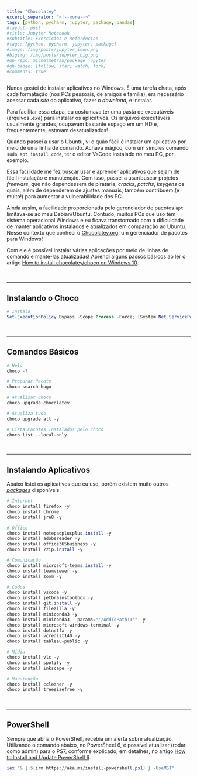 ```yaml
---
title: "Chocolatey"
excerpt_separator: "<!--more-->"
tags: [python, pycharm, jupyter, package, pandas]
#layout: post
#title: Jupyter Notebook
#subtitle: Exercícios e Referências
#tags: [python, pycharm, jupyter, package]
#image: /img/posts/jupyter_icon.png
#bigimg: /img/posts/jupyter_big.png
#gh-repo: michelmetran/package_jupyter
#gh-badge: [follow, star, watch, fork]
#comments: true
---
```


Nunca gostei de instalar aplicativos no Windows. É uma tarefa chata, após cada formatação (nos PCs pessoais, de amigos e família), era necessário acessar cada _site_ do aplicativo, fazer o _download_, e instalar.

Para facilitar essa etapa, eu costumava ter uma pasta de executáveis (arquivos _.exe_) para instalar os aplicativos. Os arquivos executáveis usualmente grandes, ocupavam bastante espaço em um HD e, frequentemente, estavam desatualizados!

Quando passei a usar o Ubuntu, vi o quão fácil é instalar um aplicativo por meio de uma linha de comando. Achava mágico, com um simples comando `sudo apt install code`, ter o editor VsCode instalado no meu PC, por exemplo.

Essa facilidade me fez buscar usar e aprender aplicativos que sejam de fácil instalação e manutenção. Com isso, passei a usar/buscar projetos _freeware_, que não dependessem de pirataria, _cracks_, _patchs_, _keygens_ os quais, além de dependerem de ajustes manuais, também contribuem (e muito!) para aumentar a vulnerabilidade dos PC.

Ainda assim, a facilidade proporcionada pelo gerenciador de pacotes `apt` limitava-se ao meu Debian/Ubuntu. Contudo, muitos PCs que uso tem sistema operacional Windows e eu ficava transtornado com a dificuldade de manter aplicativos instalados e atualizados em comparação ao Ubuntu. Nesse contexto que conheci o [Chocolatey.org](https://chocolatey.org/), um gerenciador de pacotes para Windows!

Com ele é possível instalar várias aplicações por meio de linhas de comando e mante-las atualizadas! Aprendi alguns passos básicos ao ler o artigo [How to install chocolatey/choco on Windows 10](https://jcutrer.com/windows/install-chocolatey-choco-windows10).

<br>

---

## Instalando o Choco

```powershell
# Instala
Set-ExecutionPolicy Bypass -Scope Process -Force; [System.Net.ServicePointManager]::SecurityProtocol = [System.Net.ServicePointManager]::SecurityProtocol -bor 3072; iex ((New-Object System.Net.WebClient).DownloadString('https://community.chocolatey.org/install.ps1'))
```

<br>

---

## Comandos Básicos

```powershell
# Help
choco -?

# Procurar Pacote
choco search hugo

# Atualizar Choco
choco upgrade chocolatey

# Atualiza tudo
choco upgrade all -y

# Lista Pacotes Instalados pelo choco
choco list --local-only
```

<br>

---

## Instalando Aplicativos

Abaixo listei os aplicativos que eu uso, porém existem muito outros [*packages*](https://community.chocolatey.org/packages) disponíveis.

```powershell
# Internet
choco install firefox -y
choco install chrome
choco install jre8 -y

# Office
choco install notepadplusplus.install -y
choco install adobereader -y
choco install office365business -y
choco install 7zip.install -y

# Comunicação
choco install microsoft-teams.install -y
choco install teamviewer -y
choco install zoom -y

# Codes
choco install vscode -y
choco install jetbrainstoolbox -y
choco install git.install -y
choco install filezilla -y
choco install miniconda3 -y
choco install miniconda3 --params="'/AddToPath:1'" -y
choco install microsoft-windows-terminal -y
choco install dotnetfx -y
choco install vcredist140 -y
choco install tableau-public -y

# Mídia
choco install vlc -y
choco install spotify -y
choco install inkscape -y

# Manutenção
choco install ccleaner -y
choco install treesizefree -y
```

<br>

---

## PowerShell

Sempre que abria o PowerShell, recebia um alerta sobre atualização. Utilizando o comando abaixo, no PowerSheel 6, é possível atualizar (rodar como admin) para o PS7, conforme explicado, em detalhes, no artigo [How to Install and Update PowerShell 6](https://www.thomasmaurer.ch/2019/03/how-to-install-and-update-powershell-6/).

```powershell
iex "& { $(irm https://aka.ms/install-powershell.ps1) } -UseMSI"
```
